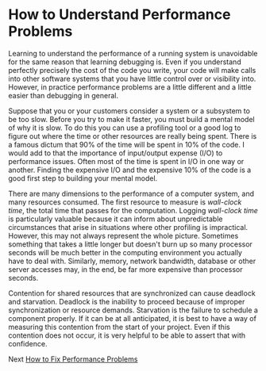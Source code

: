 # How to Understand Performance Problems
[//]: # (Version:1.0.0)
Learning to understand the performance of a running system is unavoidable for the same reason that learning debugging is. Even if you understand perfectly precisely the cost of the code you write, your code will make calls into other software systems that you have little control over or visibility into. However, in practice performance problems are a little different and a little easier than debugging in general.

Suppose that you or your customers consider a system or a subsystem to be too slow. Before you try to make it faster, you must build a mental model of why it is slow. To do this you can use a profiling tool or a good log to figure out where the time or other resources are really being spent. There is a famous dictum that 90% of the time will be spent in 10% of the code. I would add to that the importance of input/output expense (I/O) to performance issues. Often most of the time is spent in I/O in one way or another. Finding the expensive I/O and the expensive 10% of the code is a good first step to building your mental model.

There are many dimensions to the performance of a computer system, and many resources consumed. The first resource to measure is *wall-clock time*, the total time that passes for the computation. Logging *wall-clock time* is particularly valuable because it can inform about unpredictable circumstances that arise in situations where other profiling is impractical. However, this may not always represent the whole picture. Sometimes something that takes a little longer but doesn't burn up so many processor seconds will be much better in the computing environment you actually have to deal with. Similarly, memory, network bandwidth, database or other server accesses may, in the end, be far more expensive than processor seconds.

Contention for shared resources that are synchronized can cause deadlock and starvation. Deadlock is the inability to proceed because of improper synchronization or resource demands. Starvation is the failure to schedule a component properly. If it can be at all anticipated, it is best to have a way of measuring this contention from the start of your project. Even if this contention does not occur, it is very helpful to be able to assert that with confidence.

Next [How to Fix Performance Problems](06-How-to-Fix-Performance-Problems.md)
